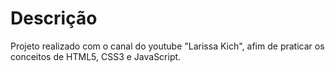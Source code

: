 <h1>Descrição</h1>

<p>Projeto realizado com o canal do youtube "Larissa Kich", afim de praticar os conceitos de HTML5, CSS3 e JavaScript.</p>

